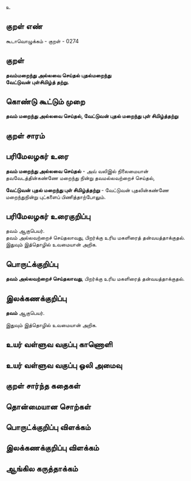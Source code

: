 உ

## குறள் எண் 

கூடாவொழுக்கம் - குறள் - 0274  

## குறள் 

**தவம்மறைந்து அல்லவை செய்தல் புதல்மறைந்து  
வேட்டுவன் புள்சிமிழ்த் தற்று.**

## கொண்டு கூட்டும் முறை

**தவம் மறைந்து அல்லவை செய்தல், வேட்டுவன் புதல் மறைந்து புள் சிமிழ்த்தற்று**

## குறள் சாரம் 


## பரிமேலழகர் உரை

**தவம் மறைந்து அல்லவை செய்தல்** - அவ் வலிஇல் நிலைமையான் தவவேடத்தின்கண்ணே மறைந்து நின்று தவமல்லவற்றைச் செய்தல்,   

**வேட்டுவன் புதல் மறைந்து புள் சிமிழ்த்தற்று** - வேட்டுவன் புதலின்கண்ணே மறைந்துநின்று புட்களைப் பிணித்தாற்போலும்.

## பரிமேலழகர் உரைகுறிப்பு   

தவம் ஆகுபெயர்.  
தவம் அல்லவற்றைச் செய்தலாவது, பிறர்க்கு உரிய மகளிரைத் தன்வயத்தாக்குதல்.  
இதுவும் இத்தொழில் உவமையான் அறிக.   

## பொருட்க்குறிப்பு 

**தவம் அல்லவற்றைச் செய்தலாவது**, பிறர்க்கு உரிய மகளிரைத் தன்வயத்தாக்குதல்.   

## இலக்கணக்குறிப்பு  

**தவம்** ஆகுபெயர்.   

இதுவும் இத்தொழில் உவமையான் அறிக.   

## உயர் வள்ளுவ வகுப்பு காணொளி


## உயர் வள்ளுவ வகுப்பு ஒலி அமைவு 

 
## குறள் சார்ந்த கதைகள் 


## தொன்மையான சொற்கள்


## பொருட்க்குறிப்பு விளக்கம்


## இலக்கணக்குறிப்பு விளக்கம்


## ஆங்கில கருத்தாக்கம் 


